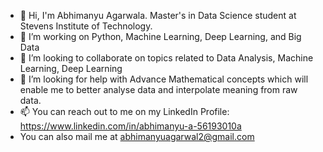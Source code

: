 
- 🔭 Hi, I'm Abhimanyu Agarwala. Master's in Data Science student at Stevens Institute of Technology.
- 🌱 I’m working on Python, Machine Learning, Deep Learning, and Big Data
- 👯 I’m looking to collaborate on topics related to Data Analysis, Machine Learning, Deep Learning
- 🤔 I’m looking for help with Advance Mathematical concepts which will enable me to better analyse data and interpolate meaning from raw data.
- 📫 You can reach out to me on my LinkedIn Profile: https://www.linkedin.com/in/abhimanyu-a-56193010a
- You can also mail me at abhimanyuagarwal2@gmail.com

<!--
**abhimanyuagarwal2/abhimanyuagarwal2** is a ✨ _special_ ✨ repository because its `README.md` (this file) appears on your GitHub profile.

Here are some ideas to get you started:
-->
